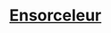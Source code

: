 ﻿---
!LinkItem
Link: sorcerer_hd.md
NameLink: <!--NameLink-->[Ensorceleur](hd_sorcerer.md)<!--/NameLink-->
Id: classes_hd.md#ensorceleur
ParentLink: classes_hd.md#classes
Name: Ensorceleur
ParentName: Classes
AltName: '[Sorcerer](#)'
---




# [Ensorceleur](hd_sorcerer.md)



